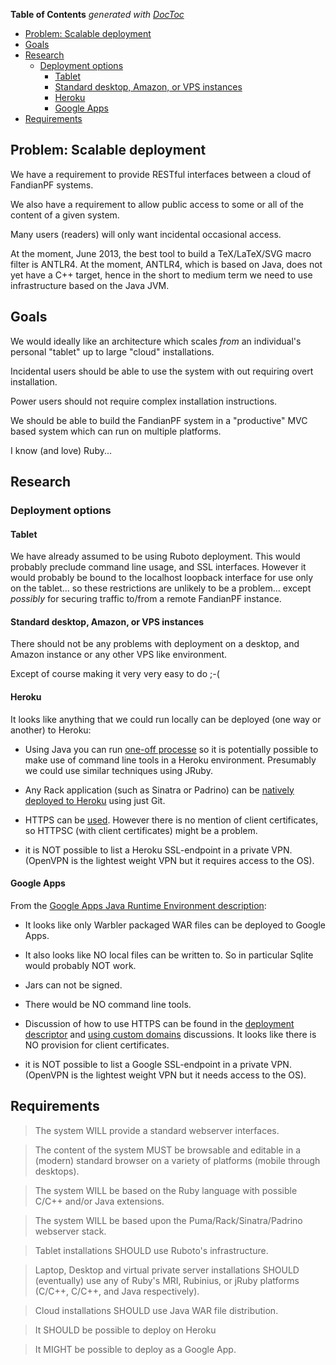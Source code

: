 **Table of Contents**  *generated with [DocToc](http://doctoc.herokuapp.com/)*

- [Problem: Scalable deployment](#problem-scalable-deployment)
- [Goals](#goals)
- [Research](#research)
	- [Deployment options](#deployment-options)
		- [Tablet](#tablet)
		- [Standard desktop, Amazon, or VPS instances](#standard-desktop-amazon-or-vps-instances)
		- [Heroku](#heroku)
		- [Google Apps](#google-apps)
- [Requirements](#requirements)

## Problem: Scalable deployment

We have a requirement to provide RESTful interfaces between a cloud of
FandianPF systems.

We also have a requirement to allow public access to some or all of the
content of a given system.

Many users (readers) will only want incidental occasional access.

At the moment, June 2013, the best tool to build a TeX/LaTeX/SVG macro
filter is ANTLR4.  At the moment, ANTLR4, which is based on Java, does
not yet have a C++ target, hence in the short to medium term we need to
use infrastructure based on the Java JVM.

## Goals

We would ideally like an architecture which scales *from* an
individual's personal "tablet" up to large "cloud" installations.

Incidental users should be able to use the system with out requiring
overt installation.

Power users should not require complex installation instructions.

We should be able to build the FandianPF system in a "productive" MVC
based system which can run on multiple platforms.

I know (and love) Ruby...

## Research

### Deployment options

#### Tablet

We have already assumed to be using Ruboto deployment. This would
probably preclude command line usage, and SSL interfaces. However it
would probably be bound to the localhost loopback interface for use only
on the tablet... so these restrictions are unlikely to be a problem...
except *possibly* for securing traffic to/from a remote FandianPF
instance.

#### Standard desktop, Amazon, or VPS instances

There should not be any problems with deployment on a desktop, and
Amazon instance or any other VPS like environment.

Except of course making it very very easy to do ;-(

#### Heroku

It looks like anything that we could run locally can be deployed (one
way or another) to Heroku:

 * Using Java you can run [one-off
processe](https://devcenter.heroku.com/articles/run-non-web-java-processes-on-heroku) 
so it is potentially possible to make use of command line tools in a
Heroku environment.  Presumably we could use similar techniques using
JRuby.

 * Any Rack application (such as Sinatra or Padrino) can be [natively
deployed to Heroku](https://devcenter.heroku.com/articles/rack) using
just Git.

 * HTTPS can be
[used](https://devcenter.heroku.com/articles/ssl-endpoint). However
there is no mention of client certificates, so HTTPSC (with client
certificates) might be a problem.

 * it is NOT possible to list a Heroku SSL-endpoint in a private VPN.
(OpenVPN is the lightest weight VPN but it requires access to the OS).

#### Google Apps

From the [Google Apps Java Runtime Environment
description](https://developers.google.com/appengine/docs/java/):

 * It looks like only Warbler packaged WAR files can be deployed to
Google Apps.

 * It also looks like NO local files can be written to. So in
particular Sqlite would probably NOT work.

 * Jars can not be signed.

 * There would be NO command line tools.

 * Discussion of how to use HTTPS can be found in the [deployment
descriptor](https://developers.google.com/appengine/docs/java/config/webxml)
and [using custom
domains](https://developers.google.com/appengine/docs/ssl) discussions.
It looks like there is NO provision for client certificates.

 * it is NOT possible to list a Google SSL-endpoint in a private VPN.
(OpenVPN is the lightest weight VPN but it needs access to the OS).

## Requirements

> The system WILL provide a standard webserver interfaces.

> The content of the system MUST be browsable and editable in a
> (modern) standard browser on a variety of platforms (mobile through
> desktops).

> The system WILL be based on the Ruby language with possible
> C/C++ and/or Java extensions.

> The system WILL be based upon the Puma/Rack/Sinatra/Padrino webserver
> stack.

> Tablet installations SHOULD use Ruboto's infrastructure.

> Laptop, Desktop and virtual private server installations SHOULD
> (eventually) use any of Ruby's MRI, Rubinius, or jRuby platforms
> (C/C++, C/C++, and Java respectively).

> Cloud installations SHOULD use Java WAR file distribution.

> It SHOULD be possible to deploy on Heroku

> It MIGHT be possible to deploy as a Google App.


